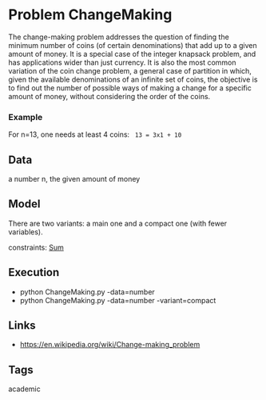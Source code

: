 # Problem ChangeMaking

The change-making problem addresses the question of finding the minimum number of coins (of certain denominations) that
add up to a given amount of money. It is a special case of the integer knapsack problem, and has applications wider than
just currency.
It is also the most common variation of the coin change problem, a general case of partition in which, given the
available denominations of an infinite set of coins, the objective is to find out the number of possible ways
of making a change for a specific amount of money, without considering the order of the coins.

### Example
  For n=13, one needs at least 4 coins:
  ``` 13 = 3x1 + 10```

## Data
  a number n, the given amount of money

## Model
  There are two variants: a main one and a compact one (with fewer variables).

  constraints: [Sum](http://pycsp.org/documentation/constraints/Sum)

## Execution
  - python ChangeMaking.py -data=number
  - python ChangeMaking.py -data=number -variant=compact

## Links
  - https://en.wikipedia.org/wiki/Change-making_problem

## Tags
  academic
